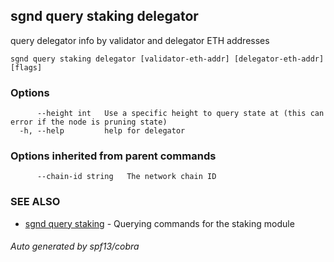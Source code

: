 ## sgnd query staking delegator

query delegator info by validator and delegator ETH addresses

```
sgnd query staking delegator [validator-eth-addr] [delegator-eth-addr] [flags]
```

### Options

```
      --height int   Use a specific height to query state at (this can error if the node is pruning state)
  -h, --help         help for delegator
```

### Options inherited from parent commands

```
      --chain-id string   The network chain ID
```

### SEE ALSO

* [sgnd query staking](sgnd_query_staking.md)	 - Querying commands for the staking module

###### Auto generated by spf13/cobra
